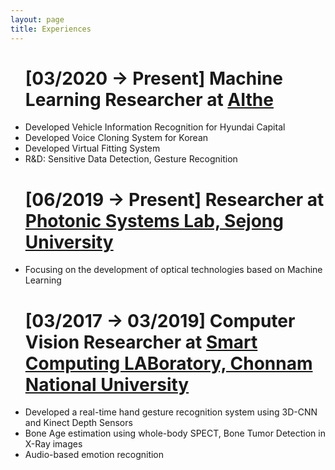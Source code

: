 ```yaml
---
layout: page
title: Experiences
---
```


<style type="'text/css'">
	li{

		background: #fefefe;
	}
  p{

    font-family: "Times New Roman", Times, serif;
    text-align: justify!important;
    color:#000;

  }

</style>


<ul><h1>[03/2020 -> Present] Machine Learning Researcher at <a href="http://aithe.io/main/main.php" target="_blank">AIthe</a></h1>
<li>Developed Vehicle Information Recognition for Hyundai Capital</li>
<li>Developed Voice Cloning System for Korean</li>
<li>Developed Virtual Fitting System</li>
<li>R&D: Sensitive Data Detection, Gesture Recognition</li>
</ul>

<ul><h1>[06/2019 -> Present] Researcher at <a href="https://jyhalab.wixsite.com/halab" target="_blank">Photonic Systems Lab, Sejong University</a></h1>
<li>Focusing on the development of optical technologies based on Machine Learning</li>

</ul>

<ul><h1>[03/2017 -> 03/2019] Computer Vision Researcher at <a href="http://sclab.cafe24.com/" target="_blank">Smart Computing LABoratory, Chonnam National University</a></h1>
<li>Developed a real-time hand gesture recognition system using 3D-CNN and Kinect Depth Sensors</li>
<li>Bone Age estimation using whole-body SPECT, Bone Tumor Detection in X-Ray images</li>
<li>Audio-based emotion recognition</li>

</ul>

